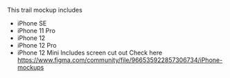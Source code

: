 This trail mockup includes
- iPhone SE
- iPhone 11 Pro
- iPhone 12
- iPhone 12 Pro
- iPhone 12 Mini
Includes screen cut out
Check here
https://www.figma.com/community/file/966535922857306734/iPhone-mockups
